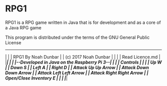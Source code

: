 # RPG1
RPG1 is a RPG game written in Java that is for development and as a core of a Java RPG game

This program is distributed under the terms of the GNU General Public License
 ___________________________________________
|                                           |
|            RPG1 By Noah Dunbar            |
|           (c) 2017 Noah Dunbar            |
|                                           |
|              Read Licence.md              |
|___________________________________________|
|                                           |
|--Developed in Java on the Raspberry Pi 3--|
|                                           |
|                  Controls                 |
|                                           |
|         Up                    W           |
|        Down                   S           |
|        Left                   A           |
|        Right                  D           |
|      Attack Up             Up Arrow       |
|     Attack Down           Down Arrow      |
|     Attack Left           Left Arrow      |
|     Attack Right          Right Arrow     |
| Open/Close Inventory          E           |
|                                           |
|___________________________________________|
